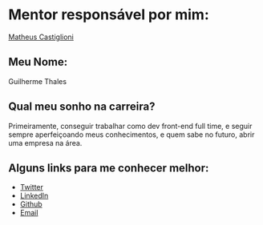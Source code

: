 # Mentor responsável por mim:

[Matheus Castiglioni](/profiles/mentors/profiles/matheus_castiglioni.md)

## Meu Nome:

Guilherme Thales

## Qual meu sonho na carreira?

Primeiramente, conseguir trabalhar como dev front-end full time, e seguir sempre aperfeiçoando meus conhecimentos, e quem sabe no futuro, abrir uma empresa na área.

## Alguns links para me conhecer melhor:

- [Twitter](http://www.twitter.com/guilhermethales)
- [LinkedIn](https://www.linkedin.com/in/guilherme-thales-virg%C3%ADllio-7ba642130/)
- [Github](https://github.com/guilhermethales)
- [Email](mailto:guilhermevtog@hotmail.com)

